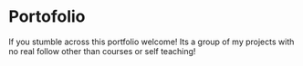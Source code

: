 # Portofolio
 If you stumble across this portfolio welcome! Its a group of my projects with no real follow other than courses or self teaching!
